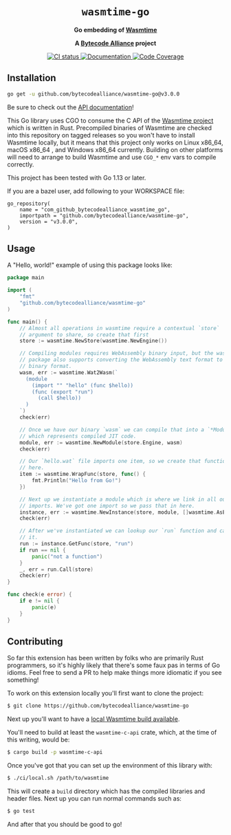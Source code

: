 <div align="center">
  <h1><code>wasmtime-go</code></h1>

  <p>
    <strong>Go embedding of
    <a href="https://github.com/bytecodealliance/wasmtime">Wasmtime</a></strong>
  </p>

  <strong>A <a href="https://bytecodealliance.org/">Bytecode Alliance</a> project</strong>

  <p>
    <a href="https://github.com/bytecodealliance/wasmtime-go/actions?query=workflow%3ACI">
      <img src="https://github.com/bytecodealliance/wasmtime-go/workflows/CI/badge.svg" alt="CI status"/>
    </a>
    <a href="https://pkg.go.dev/github.com/bytecodealliance/wasmtime-go">
      <img src="https://godoc.org/github.com/bytecodealliance/wasmtime-go?status.svg" alt="Documentation"/>
    </a>
    <a href="https://bytecodealliance.github.io/wasmtime-go/coverage.html">
      <img src="https://img.shields.io/badge/coverage-main-green" alt="Code Coverage"/>
    </a>
  </p>

</div>

## Installation

```sh
go get -u github.com/bytecodealliance/wasmtime-go@v3.0.0
```

Be sure to check out the [API documentation][api]!

This Go library uses CGO to consume the C API of the [Wasmtime
project][wasmtime] which is written in Rust. Precompiled binaries of Wasmtime
are checked into this repository on tagged releases so you won't have to install
Wasmtime locally, but it means that this project only works on Linux x86\_64,
macOS x86\_64 , and Windows x86\_64 currently. Building on other platforms will
need to arrange to build Wasmtime and use `CGO_*` env vars to compile correctly.

This project has been tested with Go 1.13 or later.

[api]: https://pkg.go.dev/github.com/bytecodealliance/wasmtime-go
[wasmtime]: https://github.com/bytecodealliance/wasmtime

If you are a bazel user, add following to your WORKSPACE file:

```
go_repository(
    name = "com_github_bytecodealliance_wasmtime_go",
    importpath = "github.com/bytecodealliance/wasmtime-go",
    version = "v3.0.0",
)
```

## Usage

A "Hello, world!" example of using this package looks like:

```go
package main

import (
    "fmt"
    "github.com/bytecodealliance/wasmtime-go"
)

func main() {
    // Almost all operations in wasmtime require a contextual `store`
    // argument to share, so create that first
    store := wasmtime.NewStore(wasmtime.NewEngine())

    // Compiling modules requires WebAssembly binary input, but the wasmtime
    // package also supports converting the WebAssembly text format to the
    // binary format.
    wasm, err := wasmtime.Wat2Wasm(`
      (module
        (import "" "hello" (func $hello))
        (func (export "run")
          (call $hello))
      )
    `)
    check(err)

    // Once we have our binary `wasm` we can compile that into a `*Module`
    // which represents compiled JIT code.
    module, err := wasmtime.NewModule(store.Engine, wasm)
    check(err)

    // Our `hello.wat` file imports one item, so we create that function
    // here.
    item := wasmtime.WrapFunc(store, func() {
        fmt.Println("Hello from Go!")
    })

    // Next up we instantiate a module which is where we link in all our
    // imports. We've got one import so we pass that in here.
    instance, err := wasmtime.NewInstance(store, module, []wasmtime.AsExtern{item})
    check(err)

    // After we've instantiated we can lookup our `run` function and call
    // it.
    run := instance.GetFunc(store, "run")
    if run == nil {
        panic("not a function")
    }
    _, err = run.Call(store)
    check(err)
}

func check(e error) {
    if e != nil {
        panic(e)
    }
}
```

## Contributing

So far this extension has been written by folks who are primarily Rust
programmers, so it's highly likely that there's some faux pas in terms of Go
idioms. Feel free to send a PR to help make things more idiomatic if you see
something!

To work on this extension locally you'll first want to clone the project:

```sh
$ git clone https://github.com/bytecodealliance/wasmtime-go
```

Next up you'll want to have a [local Wasmtime build
available](https://bytecodealliance.github.io/wasmtime/contributing-building.html).

You'll need to build at least the `wasmtime-c-api` crate, which, at the time of
this writing, would be:

```sh
$ cargo build -p wasmtime-c-api
```

Once you've got that you can set up the environment of this library with:

```sh
$ ./ci/local.sh /path/to/wasmtime
```

This will create a `build` directory which has the compiled libraries and header
files. Next up you can run normal commands such as:

```sh
$ go test
```

And after that you should be good to go!
